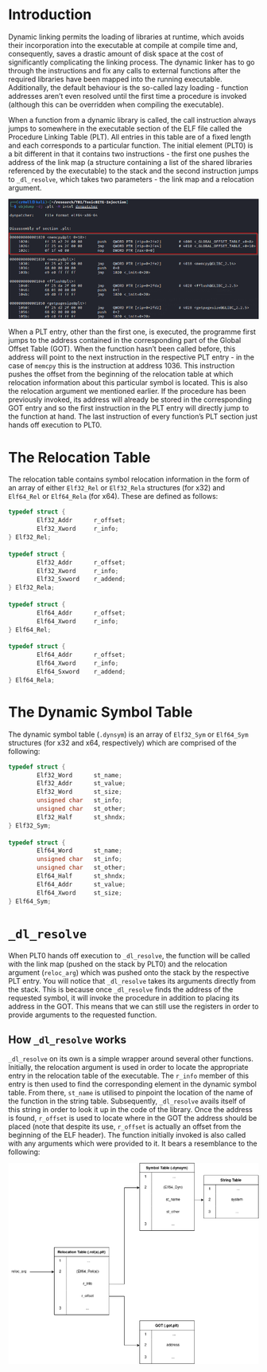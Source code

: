# Introduction
Dynamic linking permits the loading of libraries at runtime, which avoids their incorporation into the executable at compile at compile time and, consequently, saves a drastic amount of disk space at the cost of significantly complicating the linking process. The dynamic linker has to go through the instructions and fix any calls to external functions after the required libraries have been mapped into the running executable. Additionally, the default behaviour is the so-called lazy loading - function addresses aren’t even resolved until the first time a procedure is invoked (although this can be overridden when compiling the executable).

When a function from a dynamic library is called, the call instruction always jumps to somewhere in the executable section of the ELF file called the Procedure Linking Table (PLT). All entries in this table are of a fixed length and each corresponds to a particular function. The initial element (PLT0) is a bit different in that it contains two instructions - the first one pushes the address of the link map (a structure containing a list of the shared libraries referenced by the executable) to the stack and the second instruction jumps to `_dl_resolve`, which takes two parameters - the link map and a relocation argument.

![](Resources/Images/PLT0.png)

When a PLT entry, other than the first one, is executed, the programme first jumps to the address contained in the corresponding part of the Global Offset Table (GOT). When the function hasn’t been called before, this address will point to the next instruction in the respective PLT entry - in the case of `memcpy` this is the instruction at address 1036. This instruction pushes the offset from the beginning of the relocation table at which relocation information about this particular symbol is located. This is also the relocation argument we mentioned earlier. If the procedure has been previously invoked, its address will already be stored in the corresponding GOT entry and so the first instruction in the PLT entry will directly jump to the function at hand. The last instruction of every function’s PLT section just hands off execution to PLT0.

# The Relocation Table
The relocation table contains symbol relocation information in the form of an array of either `Elf32_Rel` or `Elf32_Rela` structures (for x32) and `Elf64_Rel` or `Elf64_Rela` (for x64). These are defined as follows:

```cpp
typedef struct {
        Elf32_Addr      r_offset;
        Elf32_Xword     r_info;
} Elf32_Rel;
 
typedef struct {
        Elf32_Addr      r_offset;
        Elf32_Xword     r_info;
        Elf32_Sxword    r_addend;
} Elf32_Rela;

typedef struct {
        Elf64_Addr      r_offset;
        Elf64_Xword     r_info;
} Elf64_Rel;
 
typedef struct {
        Elf64_Addr      r_offset;
        Elf64_Xword     r_info;
        Elf64_Sxword    r_addend;
} Elf64_Rela;

```

# The Dynamic Symbol Table
The dynamic symbol table (`.dynsym`) is an array of `Elf32_Sym` or `Elf64_Sym` structures (for x32 and x64, respectively) which are comprised of the following:

```cpp
typedef struct {
		Elf32_Word      st_name;
        Elf32_Addr      st_value;
        Elf32_Word      st_size;
        unsigned char   st_info;
        unsigned char   st_other;
        Elf32_Half      st_shndx;
} Elf32_Sym;

typedef struct {
        Elf64_Word      st_name;
        unsigned char   st_info;
        unsigned char   st_other;
        Elf64_Half      st_shndx;
        Elf64_Addr      st_value;
        Elf64_Xword     st_size;
} Elf64_Sym;
```

# `_dl_resolve`
When PLT0 hands off execution to `_dl_resolve`, the function will be called with the link map (pushed on the stack by PLT0) and the relocation argument (`reloc_arg`) which was pushed onto the stack by the respective PLT entry. You will notice that `_dl_resolve` takes its arguments directly from the stack. This is because once `_dl_resolve` finds the address of the requested symbol, it will invoke the procedure in addition to placing its address in the GOT. This means that we can still use the registers in order to provide arguments to the requested function.

## How `_dl_resolve` works
`_dl_resolve` on its own is a simple wrapper around several other functions. Initially, the relocation argument is used in order to locate the appropriate entry in the relocation table of the executable. The `r_info` member of this entry is then used to find the corresponding element in the dynamic symbol table. From there, `st_name` is utilised to pinpoint the location of the name of the function in the string table. Subsequently, `_dl_resolve` avails itself of this string in order to look it up in the code of the library. Once the address is found, `r_offset` is used to locate where in the GOT the address should be placed (note that despite its use, `r_offset` is actually an offset from the beginning of the ELF header). The function initially invoked is also called with any arguments which were provided to it. It bears a resemblance to the following:

![](Resources/Images/_dl_resolve.png.png)

